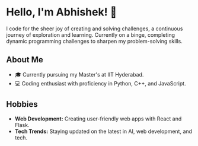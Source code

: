 # Hello, I'm Abhishek! 👋

I code for the sheer joy of creating and solving challenges, a continuous journey of exploration and learning.
Currently on a binge, completing dynamic programming challenges to sharpen my problem-solving skills.

## About Me
- 🎓 Currently pursuing my Master's  at IIT Hyderabad.
- 💻 Coding enthusiast with proficiency in Python, C++, and JavaScript.

## Hobbies
- **Web Development:** Creating user-friendly web apps with React and Flask.
- **Tech Trends:** Staying updated on the latest in AI, web development, and tech.

